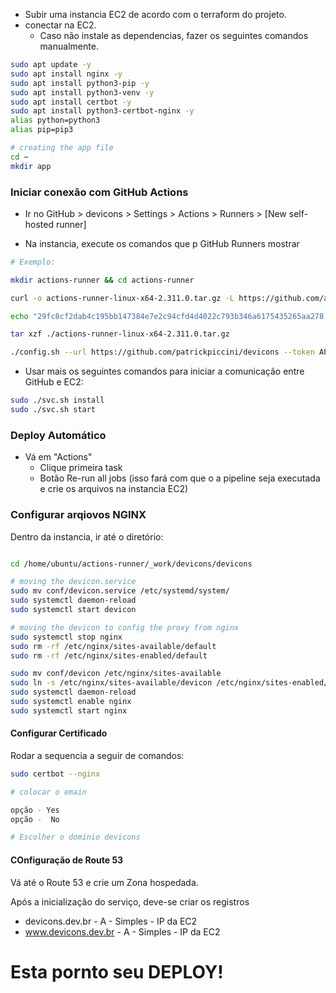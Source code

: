 - Subir uma instancia EC2 de acordo com o terraform do projeto.
- conectar na EC2.
    * Caso não instale as dependencias, fazer os seguintes comandos manualmente.


~~~ sh
sudo apt update -y
sudo apt install nginx -y
sudo apt install python3-pip -y
sudo apt install python3-venv -y
sudo apt install certbot -y
sudo apt install python3-certbot-nginx -y
alias python=python3 
alias pip=pip3 

# creating the app file
cd ~
mkdir app
~~~

### Iniciar conexão com GitHub Actions

- Ir no GitHub > devicons > Settings > Actions > Runners > [New self-hosted runner]

- Na instancia, execute os comandos que p GitHub Runners mostrar
~~~ sh
# Exemplo:

mkdir actions-runner && cd actions-runner

curl -o actions-runner-linux-x64-2.311.0.tar.gz -L https://github.com/actions/runner/releases/download/v2.311.0/actions-runner-linux-x64-2.311.0.tar.gz

echo "29fc8cf2dab4c195bb147384e7e2c94cfd4d4022c793b346a6175435265aa278  actions-runner-linux-x64-2.311.0.tar.gz" | shasum -a 256 -c

tar xzf ./actions-runner-linux-x64-2.311.0.tar.gz

./config.sh --url https://github.com/patrickpiccini/devicons --token AP246LD4PKPNDSLXNUJMBETFJWNM2
~~~

- Usar mais os seguintes comandos para iniciar a comunicação entre GitHub e EC2:

~~~ sh
sudo ./svc.sh install
sudo ./svc.sh start
~~~

### Deploy Automático

- Vá em "Actions"
    - Clique primeira task
    - Botão Re-run all jobs (isso fará com que o a pipeline seja executada e crie os arquivos na instancia EC2)

### Configurar arqiovos NGINX

Dentro da instancia, ir até o diretório:

~~~ sh

cd /home/ubuntu/actions-runner/_work/devicons/devicons

# moving the devicon.service
sudo mv conf/devicon.service /etc/systemd/system/
sudo systemctl daemon-reload
sudo systemctl start devicon

# moving the devicon to config the proxy from nginx
sudo systemctl stop nginx
sudo rm -rf /etc/nginx/sites-available/default
sudo rm -rf /etc/nginx/sites-enabled/default

sudo mv conf/devicon /etc/nginx/sites-available
sudo ln -s /etc/nginx/sites-available/devicon /etc/nginx/sites-enabled/
sudo systemctl daemon-reload
sudo systemctl enable nginx
sudo systemctl start nginx
~~~

#### Configurar Certificado

Rodar a sequencia a seguir de comandos:

~~~ sh
sudo certbot --nginx

# colocar o emain

opção - Yes
opção -  No

# Escolher o dominio devicons
~~~


#### COnfiguração de Route 53

Vá até o Route 53 e crie um Zona hospedada.

Após a inicialização do serviço, deve-se criar os registros

- devicons.dev.br       - A - Simples - IP da EC2
- www.devicons.dev.br   - A - Simples - IP da EC2


# Esta pornto seu DEPLOY!